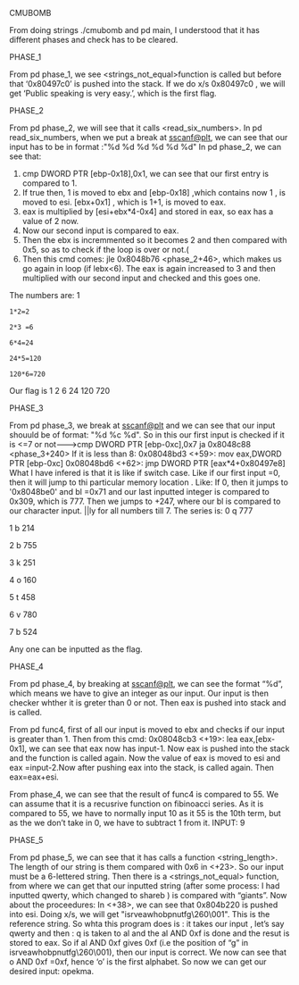 CMUBOMB

From doing strings ./cmubomb and pd main, I understood that it has different phases and check has to be cleared.

PHASE_1

From pd phase_1, we see <strings_not_equal>function is called but before that ‘0x80497c0’ is pushed into the stack. If we do x/s 0x80497c0 , we will get ‘Public speaking is very easy.’, which is the first flag.

PHASE_2

From pd phase_2, we will see that it calls <read_six_numbers>. In pd read_six_numbers, when we put a break at <sscanf@plt>, we can see that our input has to be in format :"%d %d %d %d %d %d"
In pd phase_2, we can see that:
1. cmp    DWORD PTR [ebp-0x18],0x1, we can see that our first entry is compared to 1.
2. If true then, 1 is moved to ebx and [ebp-0x18] ,which contains now 1 , is moved to esi. [ebx+0x1] , which is 1+1, is moved to eax.
3. eax is multiplied by [esi+ebx*4-0x4] and stored in eax, so eax has a value of 2 now.
4. Now our second input is compared to eax.
5. Then the ebx is incremmented so it becomes 2 and then compared with 0x5, so as to check if the loop is over or not.(
6. Then this cmd comes: jle    0x8048b76 <phase_2+46>, which makes us go again in loop (if lebx<6). The eax is again increased to 3 and then multiplied with our second input and checked and this goes one.

The numbers are:
    1
    
    1*2=2
    
    2*3 =6
    
    6*4=24
    
    24*5=120
    
    120*6=720
    
Our flag is 1 2 6 24 120 720

PHASE_3

From pd phase_3, we break at <sscanf@plt> and we can see that our input shouuld be of format:   "%d %c %d". 
So in this our first input is checked if it is <=7 or not--->cmp    DWORD PTR [ebp-0xc],0x7
                                                                                                     ja     0x8048c88 <phase_3+240>
If it is less than 8:
 0x08048bd3 <+59>:	mov    eax,DWORD PTR [ebp-0xc]
 0x08048bd6 <+62>:	jmp    DWORD PTR [eax*4+0x80497e8]
What I have infered is that it is like if switch case. 
Like if our first input =0, then it will jump to thi particular memory location .
Like:
If 0, then it jumps to '0x8048be0' and bl =0x71 and our last inputted integer is compared to 0x309, which is 777. Then we jumps to +247, where our bl is compared to our character input.
||ly for all numbers till 7. The series is:
0 q 777

1 b 214

2 b 755

3 k 251

4 o 160

5 t 458

6 v 780

7 b 524

Any one can be inputted as the flag.

PHASE_4

From pd phase_4, by breaking at <sscanf@plt>, we can see the format “%d”, which means we have to give an integer as our input. Our input is then checker whther it is greter than 0 or not. Then eax is pushed into stack and <func4> is called. 

From pd func4, first of all our input is moved to ebx and checks if our input is greater than 1. Then from this cmd: 0x08048cb3 <+19>:	lea    eax,[ebx-0x1], we can see that eax now has input-1. Now eax is pushed into the stack and the function <func4> is called again. 
Now the value of eax is moved to esi and eax =input-2.Now after pushing eax into the stack, <func4> is called again. Then eax=eax+esi.

From phase_4, we can see that the result of func4 is compared to 55. We can assume that it is a recusrive function on fibinoacci series. As it is compared to 55, we have to normally input 10 as it 55 is the 10th term, but as the we don’t take in 0, we have to subtract 1 from it.
INPUT: 9

PHASE_5

From pd phase_5, we can see that it has calls a function <string_length>. The length of our string is them compared with 0x6 in <+23>. So our input must be a 6-lettered string. Then there is a <strings_not_equal> function, from where we can get that our inputted string (after some process: I had inputted qwerty, which changed to shareb ) is compared with “giants”.
Now about the proceedures: 
In <+38>, we can see that 0x804b220 is pushed into esi. Doing x/s, we will get "isrveawhobpnutfg\260\001".
This is the reference string. So whta this program does is :
it takes our input , let’s say qwerty and then :
q is taken to al and the al AND 0xf is done and the resut is stored to eax.
So if al AND 0xf gives 0xf (i.e the position of “g” in isrveawhobpnutfg\260\001), then our input is correct. 
We now can see that o AND 0xf =0xf, hence ‘o’ is the first alphabet.
So now we can get our desired input: opekma.
